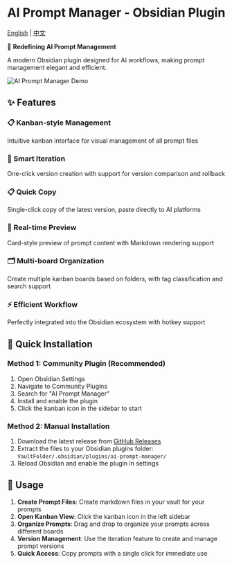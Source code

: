 # AI Prompt Manager - Obsidian Plugin


[English](README.md) | [中文](README-zh.md)


🚀 **Redefining AI Prompt Management**

A modern Obsidian plugin designed for AI workflows, making prompt management elegant and efficient.

![AI Prompt Manager Demo](https://raw.githubusercontent.com/lefinite/AI_Prompt_Manager_Obsidian_Plugin/main/asset/promptmanager.gif)

## ✨ Features

### 📋 Kanban-style Management
Intuitive kanban interface for visual management of all prompt files

### 🔄 Smart Iteration
One-click version creation with support for version comparison and rollback

### 📋 Quick Copy
Single-click copy of the latest version, paste directly to AI platforms

### 👀 Real-time Preview
Card-style preview of prompt content with Markdown rendering support

### 🗂️ Multi-board Organization
Create multiple kanban boards based on folders, with tag classification and search support

### ⚡ Efficient Workflow
Perfectly integrated into the Obsidian ecosystem with hotkey support

## 🚀 Quick Installation

### Method 1: Community Plugin (Recommended)
1. Open Obsidian Settings
2. Navigate to Community Plugins
3. Search for "AI Prompt Manager"
4. Install and enable the plugin
5. Click the kanban icon in the sidebar to start

### Method 2: Manual Installation
1. Download the latest release from [GitHub Releases](https://github.com/lefinite/AI_Prompt_Manager_Obsidian_Plugin/releases/tag/1.0.0)
2. Extract the files to your Obsidian plugins folder: `VaultFolder/.obsidian/plugins/ai-prompt-manager/`
3. Reload Obsidian and enable the plugin in settings

## 📖 Usage

1. **Create Prompt Files**: Create markdown files in your vault for your prompts
2. **Open Kanban View**: Click the kanban icon in the left sidebar
3. **Organize Prompts**: Drag and drop to organize your prompts across different boards
4. **Version Management**: Use the iteration feature to create and manage prompt versions
5. **Quick Access**: Copy prompts with a single click for immediate use

